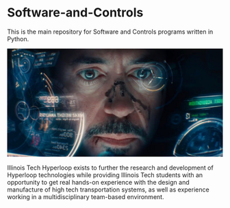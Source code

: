 # Software-and-Controls
This is the main repository for Software and Controls programs written in Python.

![Software Logo](images/ironman.jpg)


Illinois Tech Hyperloop exists to further the research and development of Hyperloop technologies while providing Illinois Tech students with an opportunity to get real hands-on experience with the design and manufacture of high tech transportation systems, as well as experience working in a multidisciplinary team-based environment. 

